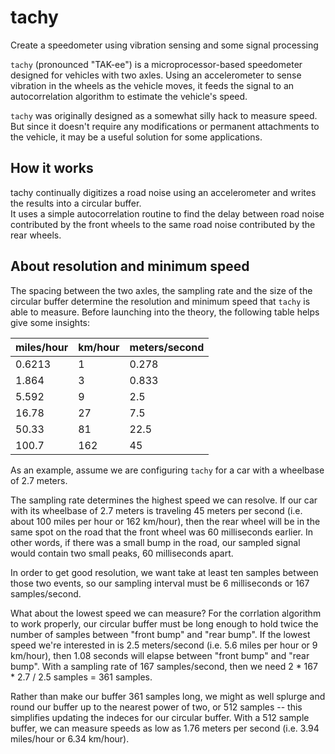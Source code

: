# tachy
Create a speedometer using vibration sensing and some signal processing

`tachy` (pronounced "TAK-ee") is a microprocessor-based speedometer designed for vehicles with two axles.
Using an accelerometer to sense vibration in the wheels as the vehicle moves, it feeds the signal to an 
autocorrelation algorithm to estimate the vehicle's speed.

`tachy` was originally designed as a somewhat silly hack to measure speed.  But since it doesn't require 
any modifications or permanent attachments to the vehicle, it may be a useful solution for some applications.

## How it works

tachy continually digitizes a road noise using an accelerometer and writes the results into a circular buffer.  
It uses a simple autocorrelation routine to find the delay between road noise contributed by the front wheels to 
the same road noise contributed by the rear wheels.

## About resolution and minimum speed

The spacing between the two axles, the sampling rate and the size of the circular buffer determine 
the resolution and minimum speed that `tachy` is able to measure.  Before launching into the theory, 
the following table helps give some insights:

|miles/hour|km/hour|meters/second|
|--|--|--|
|0.6213|1|0.278|
|1.864|3|0.833|
|5.592|9|2.5|
|16.78|27|7.5|
|50.33|81|22.5|
|100.7|162|45|

As an example, assume we are configuring `tachy` for a car with a wheelbase of 2.7 meters.

The sampling rate determines the highest speed we can resolve.  If our car with its wheelbase
of 2.7 meters is traveling 45 meters per second (i.e. about 100 miles per hour or 162 km/hour),
then the rear wheel will be in the same spot on the road that the front wheel was 60 milliseconds
earlier.  In other words, if there was a small bump in the road, our sampled signal would contain
two small peaks, 60 milliseconds apart.

In order to get good resolution, we want take at least ten samples between those two
events, so our sampling interval must be 6 milliseconds or 167 samples/second.

What about the lowest speed we can measure?  For the corrlation algorithm to work properly,
our circular buffer must be long enough to hold twice the number of samples between "front 
bump" and "rear bump".  If the lowest speed we're interested in is 2.5 meters/second (i.e. 
5.6 miles per hour or 9 km/hour), then 1.08 seconds will elapse between "front bump" and 
"rear bump".  With a sampling rate of 167 samples/second, then we need 2 * 167 * 2.7 / 2.5 
samples = 361 samples.

Rather than make our buffer 361 samples long, we might as well splurge and round our buffer
up to the nearest power of two, or 512 samples -- this simplifies updating the indeces for
our circular buffer.  With a 512 sample buffer, we can measure speeds as low as 1.76 meters
per second (i.e. 3.94 miles/hour or 6.34 km/hour).
